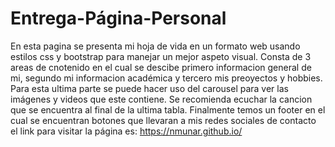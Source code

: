 # Entrega-Página-Personal
En esta pagina se presenta mi hoja de vida en un formato web usando estilos css y bootstrap para manejar un mejor aspeto visual. Consta de 3 areas de cnotenido en el cual se descibe primero informacion general de mi, segundo mi informacion académica y tercero mis preoyectos y hobbies. Para esta ultima parte se puede hacer uso del carousel para ver las imágenes y videos que este contiene. 
Se recomienda ecuchar la cancion que se encuentra al final de la ultima tabla. Finalmente temos un footer en el cual se encuentran botones que llevaran a mis redes sociales de contacto el link para visitar la página es:
https://nmunar.github.io/
